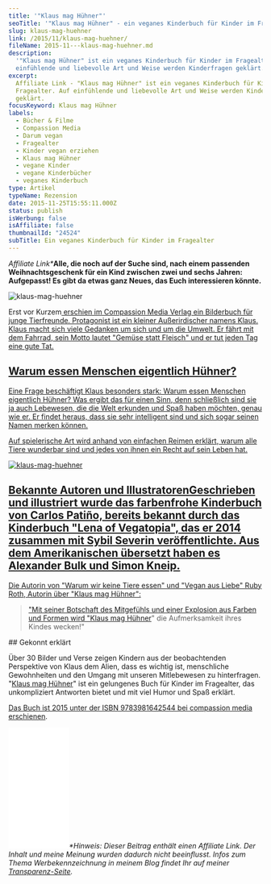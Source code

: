 ```yaml
---
title: '"Klaus mag Hühner"'
seoTitle: '"Klaus mag Hühner" - ein veganes Kinderbuch für Kinder im Fragealter'
slug: klaus-mag-huehner
link: /2015/11/klaus-mag-huehner/
fileName: 2015-11---klaus-mag-huehner.md
description:
  '"Klaus mag Hühner" ist ein veganes Kinderbuch für Kinder im Fragealter. Auf
  einfühlende und liebevolle Art und Weise werden Kinderfragen geklärt.'
excerpt:
  Affiliate Link - "Klaus mag Hühner" ist ein veganes Kinderbuch für Kinder im
  Fragealter. Auf einfühlende und liebevolle Art und Weise werden Kinderfragen
  geklärt.
focusKeyword: Klaus mag Hühner
labels:
  - Bücher & Filme
  - Compassion Media
  - Darum vegan
  - Fragealter
  - Kinder vegan erziehen
  - Klaus mag Hühner
  - vegane Kinder
  - vegane Kinderbücher
  - veganes Kinderbuch
type: Artikel
typeName: Rezension
date: 2015-11-25T15:55:11.000Z
status: publish
isWerbung: false
isAffiliate: false
thumbnailId: "24524"
subTitle: Ein veganes Kinderbuch für Kinder im Fragealter
---
```


<em>Affiliate Link\*</em><strong>Alle, die noch auf der Suche sind, nach einem
passenden Weihnachtsgeschenk für ein Kind zwischen zwei und sechs Jahren:
Aufgepasst! Es gibt da etwas ganz Neues, das Euch interessieren könnte.</strong>

![klaus-mag-huehner](http://cardamonchai.com/wp-content/uploads/2019/06/klaus-mag-huehner-2-400x267.jpg)

Erst vor
Kurzem<a href="https://amzn.to/2MJP2An" target="_blank" rel="noopener nofollow">
erschien im Compassion Media Verlag ein Bilderbuch für junge Tierfreunde.
Protagonist ist ein kleiner Außerirdischer namens Klaus. Klaus macht sich viele
Gedanken um sich und um die Umwelt. Er fährt mit dem Fahrrad, sein Motto lautet
"Gemüse statt Fleisch" und er tut jeden Tag eine gute Tat.

## Warum essen Menschen eigentlich Hühner?

Eine Frage beschäftigt Klaus besonders stark: Warum essen Menschen eigentlich
Hühner? Was ergibt das für einen Sinn, denn schließlich sind sie ja auch
Lebewesen, die die Welt erkunden und Spaß haben möchten, genau wie er. Er findet
heraus, dass sie sehr intelligent sind und sich sogar seinen Namen merken
können.

Auf spielerische Art wird anhand von einfachen Reimen erklärt, warum alle Tiere
wunderbar sind und jedes von ihnen ein Recht auf sein Leben hat.

![klaus-mag-huehner](http://cardamonchai.com/wp-content/uploads/2019/06/klaus-mag-huehner-1-400x267.jpg)

## Bekannte Autoren und Illustratoren<a href="https://amzn.to/2MJP2An" target="_blank" rel="noopener nofollow">Geschrieben und illustriert wurde das farbenfrohe Kinderbuch von Carlos Patiño, bereits bekannt durch das Kinderbuch "Lena of Vegatopia", das er 2014 zusammen mit Sybil Severin veröffentlichte. Aus dem Amerikanischen übersetzt haben es Alexander Bulk und Simon Kneip.

Die Autorin von "Warum wir keine Tiere essen" und "Vegan aus Liebe" Ruby Roth,
Autorin über "Klaus mag Hühner":

<blockquote>"Mit seiner Botschaft des Mitgefühls und einer Explosion aus Farben und Formen wird "<a href="https://amzn.to/2MJP2An" target="_blank" rel="noopener nofollow">Klaus mag Hühner</a>" die Aufmerksamkeit ihres Kindes wecken!"</blockquote>## Gekonnt erklärt

Über 30 Bilder und Verse zeigen Kindern aus der beobachtenden Perspektive von
Klaus dem Alien, dass es wichtig ist, menschliche Gewohnheiten und den Umgang
mit unseren Mitlebewesen zu hinterfragen.
"<a href="https://amzn.to/2MJP2An" target="_blank" rel="noopener nofollow">Klaus
mag Hühner</a>" ist ein gelungenes Buch für Kinder im Fragealter, das
unkompliziert Antworten bietet und mit viel Humor und Spaß erklärt.

<a href="https://amzn.to/2MJP2An" target="_blank" rel="noopener nofollow">Das
Buch ist 2015 unter der ISBN 9783981642544 bei compassion media erschienen</a>.

<iframe style="width: 120px; height: 240px;" src="//ws-eu.amazon-adsystem.com/widgets/q?ServiceVersion=20070822&amp;OneJS=1&amp;Operation=GetAdHtml&amp;MarketPlace=DE&amp;source=ac&amp;ref=qf_sp_asin_til&amp;ad_type=product_link&amp;tracking_id=cardamonchai-21&amp;marketplace=amazon&amp;region=DE&amp;placement=3981642546&amp;asins=3981642546&amp;linkId=1557346c08647539d352edc6f557dd50&amp;show_border=true&amp;link_opens_in_new_window=true&amp;price_color=c4c4c4&amp;title_color=5c9b72&amp;bg_color=ffffff" frameborder="0" marginwidth="0" marginheight="0" scrolling="no"></iframe><em>*Hinweis: Dieser Beitrag enthält einen Affiliate Link. Der Inhalt und meine Meinung wurden dadurch nicht beeinflusst. Infos zum Thema Werbekennzeichnung in meinem Blog findet Ihr auf meiner <a href="http://cardamonchai.com/werbung/" target="_blank" rel="noopener">Transparenz-Seite</a>.</em>

